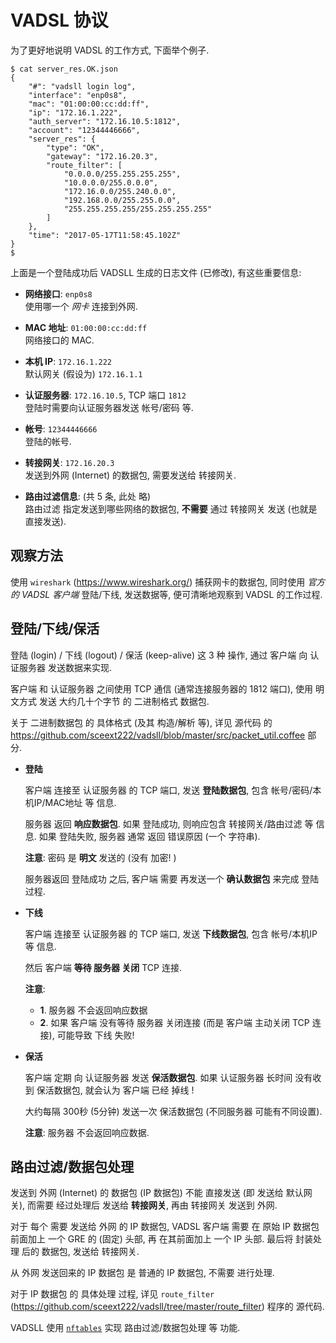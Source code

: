 <!-- vadsll/doc/dev/
-->

# VADSL 协议


为了更好地说明 VADSL 的工作方式, 下面举个例子.

```
$ cat server_res.OK.json
{
    "#": "vadsll login log",
    "interface": "enp0s8",
    "mac": "01:00:00:cc:dd:ff",
    "ip": "172.16.1.222",
    "auth_server": "172.16.10.5:1812",
    "account": "12344446666",
    "server_res": {
        "type": "OK",
        "gateway": "172.16.20.3",
        "route_filter": [
            "0.0.0.0/255.255.255.255",
            "10.0.0.0/255.0.0.0",
            "172.16.0.0/255.240.0.0",
            "192.168.0.0/255.255.0.0",
            "255.255.255.255/255.255.255.255"
        ]
    },
    "time": "2017-05-17T11:58:45.102Z"
}
$
```

上面是一个登陆成功后 VADSLL 生成的日志文件 (已修改), 有这些重要信息:

+ **网络接口**: `enp0s8` <br />
  使用哪一个 *网卡* 连接到外网.

+ **MAC 地址**: `01:00:00:cc:dd:ff` <br />
  网络接口的 MAC.

+ **本机 IP**: `172.16.1.222` <br />
  默认网关 (假设为) `172.16.1.1`

+ **认证服务器**: `172.16.10.5`, TCP 端口 `1812` <br />
  登陆时需要向认证服务器发送 帐号/密码 等.

+ **帐号**: `12344446666` <br />
  登陆的帐号.

+ **转接网关**: `172.16.20.3` <br />
  发送到外网 (Internet) 的数据包, 需要发送给 转接网关.

+ **路由过滤信息**: (共 5 条, 此处 略) <br />
  路由过滤 指定发送到哪些网络的数据包, **不需要** 通过 转接网关 发送
  (也就是 直接发送).


## 观察方法

使用 `wireshark` (<https://www.wireshark.org/>) 捕获网卡的数据包,
同时使用 *官方的 VADSL 客户端* 登陆/下线, 发送数据等,
便可清晰地观察到 VADSL 的工作过程.


## 登陆/下线/保活

登陆 (login) / 下线 (logout) / 保活 (keep-alive)
这 3 种 操作, 通过 客户端 向 认证服务器 发送数据来实现.

客户端 和 认证服务器 之间使用 TCP 通信 (通常连接服务器的 1812 端口),
使用 明文方式 发送 大约几十个字节 的 二进制格式 数据包.

关于 二进制数据包 的 具体格式 (及其 构造/解析 等), 详见 源代码 的
<https://github.com/sceext222/vadsll/blob/master/src/packet_util.coffee>
部分.

+ **登陆**

  客户端 连接至 认证服务器 的 TCP 端口, 发送 **登陆数据包**,
  包含 帐号/密码/本机IP/MAC地址 等 信息.

  服务器 返回 **响应数据包**.
  如果 登陆成功, 则响应包含 转接网关/路由过滤 等 信息.
  如果 登陆失败, 服务器 通常 返回 错误原因 (一个 字符串).

  **注意**: 密码 是 **明文** 发送的 (没有 加密! )

  服务器返回 登陆成功 之后, 客户端 需要 再发送一个 **确认数据包** 来完成 登陆过程.

+ **下线**

  客户端 连接至 认证服务器 的 TCP 端口, 发送 **下线数据包**,
  包含 帐号/本机IP 等 信息.

  然后 客户端 **等待 服务器 关闭** TCP 连接.

  **注意**:
  + **1**. 服务器 不会返回响应数据
  + **2**. 如果 客户端 没有等待 服务器 关闭连接 (而是 客户端 主动关闭 TCP 连接),
       可能导致 下线 失败!

+ **保活**

  客户端 定期 向 认证服务器 发送 **保活数据包**.
  如果 认证服务器 长时间 没有收到 保活数据包, 就会认为 客户端 已经 掉线 !

  大约每隔 300秒 (5分钟) 发送一次 保活数据包 (不同服务器 可能有不同设置).

  **注意**: 服务器 不会返回响应数据.


## 路由过滤/数据包处理

发送到 外网 (Internet) 的 数据包 (IP 数据包) 不能 直接发送 (即 发送给 默认网关),
而需要 经过处理后 发送给 **转接网关**, 再由 转接网关 发送到 外网.

对于 每个 需要 发送给 外网 的 IP 数据包, VADSL 客户端 需要 在 原始 IP 数据包
前面加上 一个 GRE 的 (固定) 头部, 再 在其前面加上 一个 IP 头部.
最后将 封装处理 后的 数据包, 发送给 转接网关.

从 外网 发送回来的 IP 数据包 是 普通的 IP 数据包, 不需要 进行处理.

对于 IP 数据包 的 具体处理 过程, 详见 `route_filter`
(<https://github.com/sceext222/vadsll/tree/master/route_filter>)
程序的 源代码.


VADSLL 使用
[`nftables`](https://www.netfilter.org/projects/nftables/index.html)
实现 路由过滤/数据包处理 等 功能.
